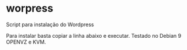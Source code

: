 # worpress
Script para instalação do Wordpress

Para instalar basta copiar a linha abaixo e executar. Testado no Debian 9 OPENVZ e KVM.
